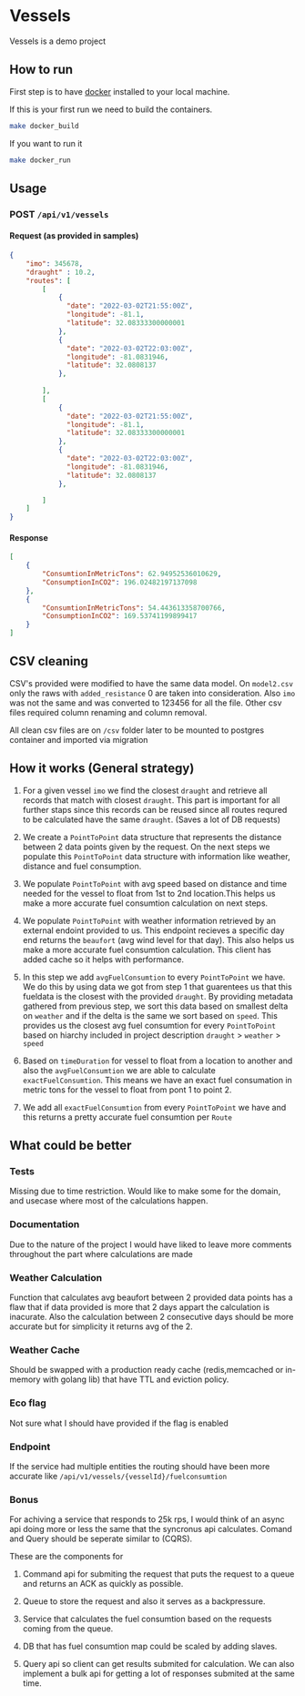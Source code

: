 # Vessels

Vessels is a demo project 

## How to run

First step is to have [docker](https://www.docker.com/products/docker-desktop/) installed to your local machine.

If this is your first run we need to build the containers.
```bash
make docker_build
```
If you want to run it 

```bash
make docker_run
```
## Usage

### POST `/api/v1/vessels`

#### Request (as provided in samples)
```json
{
    "imo": 345678,
    "draught" : 10.2,
    "routes": [
        [
            {
              "date": "2022-03-02T21:55:00Z",
              "longitude": -81.1,
              "latitude": 32.08333300000001
            },
            {
              "date": "2022-03-02T22:03:00Z",
              "longitude": -81.0831946,
              "latitude": 32.0808137
            },
       
        ],
        [
            {
              "date": "2022-03-02T21:55:00Z",
              "longitude": -81.1,
              "latitude": 32.08333300000001
            },
            {
              "date": "2022-03-02T22:03:00Z",
              "longitude": -81.0831946,
              "latitude": 32.0808137
            },

        ]
    ]
}
```
#### Response
```json
[
    {
        "ConsumtionInMetricTons": 62.94952536010629,
        "ConsumptionInCO2": 196.02482197137098
    },
    {
        "ConsumtionInMetricTons": 54.443613358700766,
        "ConsumptionInCO2": 169.53741199899417
    }
]
```

## CSV cleaning
CSV's provided were modified to have the same data model. 
On `model2.csv` only the raws with `added_resistance` 0 are taken into consideration. Also `imo` was not the same and was converted to 123456 for all the file.
Other csv files required column renaming and column removal.

All clean csv files are on `/csv` folder later to be mounted to postgres container and imported via migration

## How it works (General strategy)

1) For a given vessel `imo` we find the closest `draught` and retrieve all records that match with closest `draught`. This part is important for all further staps since this records can be reused since all routes requred to be calculated have the same `draught`. (Saves a lot of DB requests)

2) We create a `PointToPoint` data structure that represents the distance between 2 data points given by the request. On the next steps we populate this `PointToPoint` data structure with information like weather, distance and fuel consumption.

3) We populate `PointToPoint` with avg speed based on distance and time needed for the vessel to float from 1st to 2nd location.This helps us make a more accurate fuel consumtion calculation on next steps.

4) We populate `PointToPoint` with weather information retrieved by an external endoint provided to us. This endpoint recieves a specific day end returns the `beaufort` (avg wind level for that day). This also helps us make a more accurate fuel consumtion calculation. This client has added cache so it helps with performance.

5) In this step we add `avgFuelConsumtion` to every `PointToPoint` we have. We do this by using data we got from step 1 that guarentees us that this fueldata is the closest with the provided `draught`. By providing metadata gathered from previous step, we sort this data based on smallest delta on `weather` and if the delta is the same we sort based on `speed`. This provides us the closest avg fuel consumtion for every `PointToPoint` based on hiarchy included in project description `draught` > `weather` > `speed`

6) Based on `timeDuration` for vessel to float from a location to another and also the `avgFuelConsumtion` we are able to calculate `exactFuelConsumtion`. This means we have an exact fuel consumation in metric tons for the vessel to float from pont 1 to point 2.

7) We add all `exactFuelConsumtion` from every `PointToPoint` we have and this returns a pretty accurate fuel consumtion per `Route`

## What could be better

### Tests
Missing due to time restriction. Would like to make some for the domain, and usecase where most of the calculations happen.

### Documentation
Due to the nature of the project I would have liked to leave more comments throughout the part where calculations are made
### Weather Calculation
Function that calculates avg beaufort between 2 provided data points has a flaw that if data provided is more that 2 days appart the calculation is inacurate. Also the calculation between 2 consecutive days should be more accurate but for simplicity it returns avg of the 2.
### Weather Cache
Should be swapped with a production ready cache (redis,memcached or in-memory with golang lib) that have TTL and eviction policy. 

### Eco flag
Not sure what I should have provided if the flag is enabled

### Endpoint
If the service had multiple entities the routing should have been more accurate like `/api/v1/vessels/{vesselId}/fuelconsumtion`

### Bonus 
For achiving a service that responds to 25k rps, I would think of an async api doing more or less the same that the syncronus api calculates.
Comand and Query should be seperate similar to (CQRS).

These are the components for 

1) Command api for submiting the request that puts the request to a queue and returns an ACK as quickly as possible.

2) Queue to store the request and also it serves as a backpressure. 

3) Service that calculates the fuel consumtion based on the requests coming from the queue.

4) DB that has fuel consumtion map could be scaled by adding slaves.

5) Query api so client can get results submited for calculation. We can also implement a bulk api for getting a lot of responses submited at the same time.



